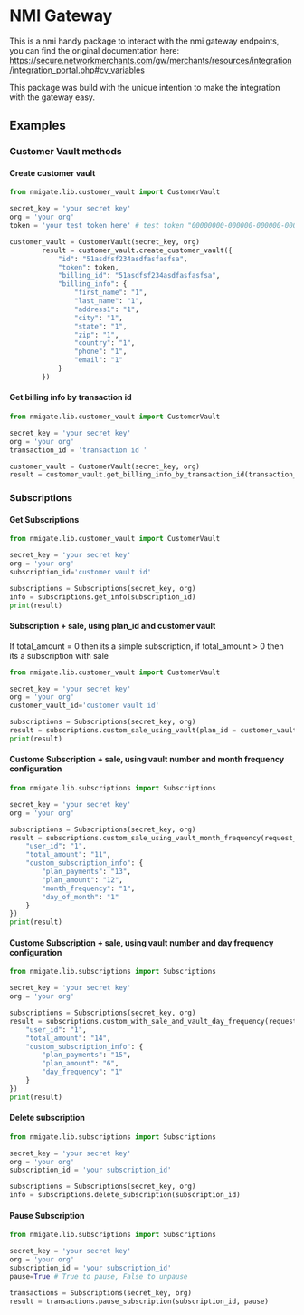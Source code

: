 # NMI Gateway

This is a nmi handy package to interact with the nmi gateway endpoints, you can find the original documentation here:
https://secure.networkmerchants.com/gw/merchants/resources/integration/integration_portal.php#cv_variables

This package was build with the unique intention to make the integration with the gateway easy.

## Examples

### Customer Vault methods

#### Create customer vault

```python
from nmigate.lib.customer_vault import CustomerVault

secret_key = 'your secret key'
org = 'your org'
token = 'your test token here' # test token "00000000-000000-000000-000000000000"

customer_vault = CustomerVault(secret_key, org)
        result = customer_vault.create_customer_vault({
            "id": "51asdfsf234asdfasfasfsa",
            "token": token,
            "billing_id": "51asdfsf234asdfasfasfsa",
            "billing_info": {
                "first_name": "1",
                "last_name": "1",
                "address1": "1",
                "city": "1",
                "state": "1",
                "zip": "1",
                "country": "1",
                "phone": "1",
                "email": "1"
            }
        })
```

#### Get billing info by transaction id

```python
from nmigate.lib.customer_vault import CustomerVault

secret_key = 'your secret key'
org = 'your org'
transaction_id = 'transaction id '

customer_vault = CustomerVault(secret_key, org)
result = customer_vault.get_billing_info_by_transaction_id(transaction_id)
```

### Subscriptions

#### Get Subscriptions

```python
from nmigate.lib.customer_vault import CustomerVault

secret_key = 'your secret key'
org = 'your org'
subscription_id='customer vault id'

subscriptions = Subscriptions(secret_key, org)
info = subscriptions.get_info(subscription_id)
print(result)
```

#### Subscription + sale, using plan_id and customer vault

If total_amount = 0 then its a simple subscription, if total_amount > 0 then its a subscription with sale

```python
from nmigate.lib.customer_vault import CustomerVault

secret_key = 'your secret key'
org = 'your org'
customer_vault_id='customer vault id'

subscriptions = Subscriptions(secret_key, org)
result = subscriptions.custom_sale_using_vault(plan_id = customer_vault_id, customer_vault_id=customer_vault_id, create_customer_vault=False)
print(result)
```

#### Custome Subscription + sale, using vault number and month frequency configuration

```python
from nmigate.lib.subscriptions import Subscriptions

secret_key = 'your secret key'
org = 'your org'

subscriptions = Subscriptions(secret_key, org)
result = subscriptions.custom_sale_using_vault_month_frequency(request_sub = {
    "user_id": "1",
    "total_amount": "11",
    "custom_subscription_info": {
        "plan_payments": "13",
        "plan_amount": "12",
        "month_frequency": "1",
        "day_of_month": "1"
    }
})
print(result)

```

#### Custome Subscription + sale, using vault number and day frequency configuration

```python
from nmigate.lib.subscriptions import Subscriptions

secret_key = 'your secret key'
org = 'your org'

subscriptions = Subscriptions(secret_key, org)
result = subscriptions.custom_with_sale_and_vault_day_frequency(request_sub = {
    "user_id": "1",
    "total_amount": "14",
    "custom_subscription_info": {
        "plan_payments": "15",
        "plan_amount": "6",
        "day_frequency": "1"
    }
})
print(result)
```

#### Delete subscription

```python
from nmigate.lib.subscriptions import Subscriptions

secret_key = 'your secret key'
org = 'your org'
subscription_id = 'your subscription_id'

subscriptions = Subscriptions(secret_key, org)
info = subscriptions.delete_subscription(subscription_id)
```

#### Pause Subscription

```python
from nmigate.lib.subscriptions import Subscriptions

secret_key = 'your secret key'
org = 'your org'
subscription_id = 'your subscription_id'
pause=True # True to pause, False to unpause

transactions = Subscriptions(secret_key, org)
result = transactions.pause_subscription(subscription_id, pause)
```
